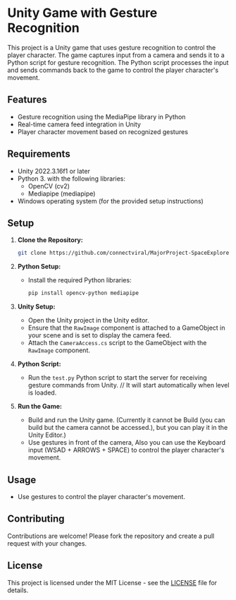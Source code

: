 # Unity Game with Gesture Recognition

This project is a Unity game that uses gesture recognition to control the player character. The game captures input from a camera and sends it to a Python script for gesture recognition. The Python script processes the input and sends commands back to the game to control the player character's movement.

## Features

- Gesture recognition using the MediaPipe library in Python
- Real-time camera feed integration in Unity
- Player character movement based on recognized gestures

## Requirements

- Unity 2022.3.16f1 or later
- Python 3. with the following libraries:
  - OpenCV (cv2)
  - Mediapipe (mediapipe)
- Windows operating system (for the provided setup instructions)

## Setup

1. **Clone the Repository:**

   ```bash
   git clone https://github.com/connectviral/MajorProject-SpaceExplorer.git
   ```

2. **Python Setup:**

   - Install the required Python libraries:
     ```bash
     pip install opencv-python mediapipe
     ```

3. **Unity Setup:**

   - Open the Unity project in the Unity editor.
   - Ensure that the `RawImage` component is attached to a GameObject in your scene and is set to display the camera feed.
   - Attach the `CameraAccess.cs` script to the GameObject with the `RawImage` component.

4. **Python Script:**

   - Run the `test.py` Python script to start the server for receiving gesture commands from Unity. // It will start automatically when level is loaded.

5. **Run the Game:**

   - Build and run the Unity game. (Currently it cannot be Build (you can build but the camera cannot be accessed.), but you can play it in the Unity Editor.)
   - Use gestures in front of the camera, Also you can use the Keyboard input (WSAD + ARROWS + SPACE) to control the player character's movement.

## Usage

- Use gestures to control the player character's movement.

## Contributing

Contributions are welcome! Please fork the repository and create a pull request with your changes.

## License

This project is licensed under the MIT License - see the [LICENSE](LICENSE) file for details.
